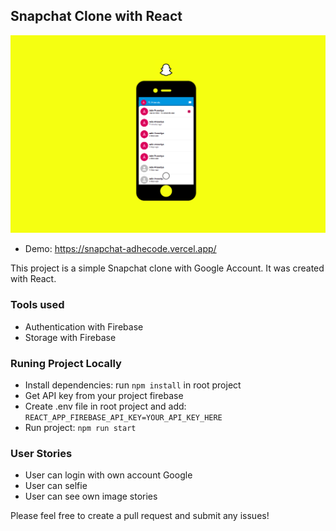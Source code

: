 ## Snapchat Clone with React

![screenshot image](/screenshot.png)

- Demo: <https://snapchat-adhecode.vercel.app/>

This project is a simple Snapchat clone with Google Account. It was created with React.

### Tools used

- Authentication with Firebase
- Storage with Firebase

### Runing Project Locally

- Install dependencies: run `npm install` in root project
- Get API key from your project firebase
- Create .env file in root project and add: `REACT_APP_FIREBASE_API_KEY=YOUR_API_KEY_HERE`
- Run project: `npm run start`

### User Stories

- User can login with own account Google
- User can selfie
- User can see own image stories

Please feel free to create a pull request and submit any issues!
